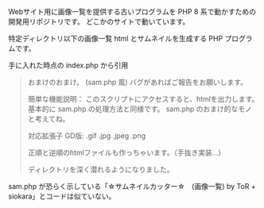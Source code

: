 
Webサイト用に画像一覧を提供する古いプログラムを PHP 8 系で動かすための開発用リポジトリです。
どこかのサイトで動いています。

特定ディレクトリ以下の画像一覧 html とサムネイルを生成する PHP プログラムです。

手に入れた時点の index.php から引用

>おまけのおまけ。 (sam.php 風)
>バグがあればご報告をお願いします。
>
>簡単な機能説明：
>  このスクリプトにアクセスすると、htmlを出力します。
>  基本的に sam.php の処理方法と同様です。
>  sam.php のおまけ的なモノと考えてね。
>
>対応拡張子
>  GD版: .gif .jpg .jpeg .png
>
>  正順と逆順のhtmlファイルも作っちゃいます。（手抜き実装…）
>
>  ディレクトリを深く潜れるようになりました。

sam.php が恐らく示している「☆サムネイルカッター☆　(画像一覧) by ToR + siokara」とコードは似ていない。
